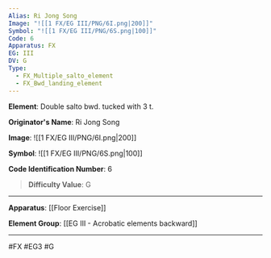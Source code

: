 ```yaml
---
Alias: Ri Jong Song
Image: "![[1 FX/EG III/PNG/6I.png|200]]"
Symbol: "![[1 FX/EG III/PNG/6S.png|100]]"
Code: 6
Apparatus: FX
EG: III
DV: G
Type:
  - FX_Multiple_salto_element
  - FX_Bwd_landing_element
---
```

**Element**: Double salto bwd. tucked with 3 t.

**Originator's Name**: Ri Jong Song

**Image**:
![[1 FX/EG III/PNG/6I.png|200]]

**Symbol**:
![[1 FX/EG III/PNG/6S.png|100]]

**Code Identification Number**: 6

>**Difficulty Value**: G

___
**Apparatus**: [[Floor Exercise]]

**Element Group**: [[EG III - Acrobatic elements backward]]
___
#FX #EG3 #G
